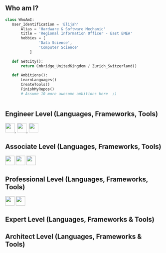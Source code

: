  ## Who am I?
 ```python
 class WhoAmI:
 	User_Identification = 'Elijah'
		Alias = 'Hardware & Software Mechanic'
		title = 'Regional Information Officer - East EMEA'
		hobbies = [
				'Data Science',
				'Computer Science'
			]
	
	def GetCity():
		return Cmbridge_UnitedKingdom / Zurich_Switzerland()
	
	def Ambitions():
		LearnLanguages()
		CreateTools()
		FinishMyRepos()
		# Assume 10 more awesome ambitions here  ;)
	
 ```
## Engineer Level (Languages, Frameworks, Tools)
<img src = 'https://github.com/ElijahGulab/ElijahGulab-Blob/blob/fc0f84a3a2c18add71c4942d3128dfbcff8be66f/raspberrypi-icon.png' width='30'/>,
<img src = 'https://github.com/ElijahGulab/ElijahGulab-Blob/blob/215655ef2cad702f2a7912747c101dac906d7b06/wordpress-icon.png' width='30'/>,
<img src = 'https://github.com/ElijahGulab/ElijahGulab-Blob/blob/215655ef2cad702f2a7912747c101dac906d7b06/objectivec-icon.png' width='30'/>


## Associate Level (Languages, Frameworks, Tools)
<img src = 'https://github.com/ElijahGulab/ElijahGulab-Blob/blob/fc0f84a3a2c18add71c4942d3128dfbcff8be66f/azure-icon.png' width='30'/>
<img src = 'https://github.com/ElijahGulab/ElijahGulab-Blob/blob/fc0f84a3a2c18add71c4942d3128dfbcff8be66f/homebrew-icon.png' width='30'/>
<img src = 'https://github.com/ElijahGulab/ElijahGulab-Blob/blob/215655ef2cad702f2a7912747c101dac906d7b06/java-icon.png' width='30'/>
 
 
## Professional Level (Languages, Frameworks, Tools)
<img src = 'https://github.com/ElijahGulab/ElijahGulab-Blob/blob/fc0f84a3a2c18add71c4942d3128dfbcff8be66f/windows-icon.png' width='30'/>
<img src = 'https://github.com/ElijahGulab/ElijahGulab-Blob/blob/215655ef2cad702f2a7912747c101dac906d7b06/cli-icon.png' width='30'/>
 
 ## Expert Level (Languages, Frameworks & Tools)
 
 
 
 ## Architect Level (Languages, Frameworks & Tools)
